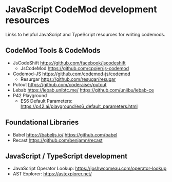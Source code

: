 # JavaScript CodeMod development resources
Links to helpful JavaScript and TypeScript resources for writing codemods.

## CodeMod Tools & CodeMods
 * JsCodeShift https://github.com/facebook/jscodeshift
   * JsCodeMod https://github.com/cpojer/js-codemod
 * Codemod-JS https://github.com/codemod-js/codemod
   * Resurgar https://github.com/resugar/resugar
 * Putout https://github.com/coderaiser/putout
 * Lebab https://lebab.unibtc.me/ https://github.com/uniibu/lebab-ce
 * P42 Playground
   * ES6 Default Parameters: https://p42.ai/playground/es6_default_parameters.html  

## Foundational Libraries
 * Babel https://babeljs.io/ https://github.com/babel
 * Recast https://github.com/benjamn/recast

## JavaScript / TypeScript development
 * JavaScript Operator Lookup: https://joshwcomeau.com/operator-lookup
 * AST Explorer: https://astexplorer.net/
